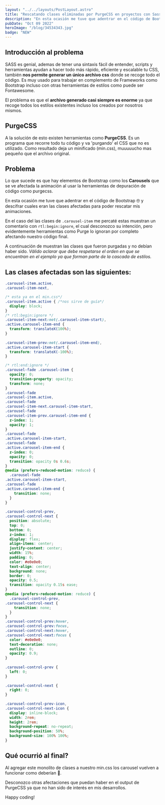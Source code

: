 ```yaml
---
layout: "../../layouts/PostLayout.astro"
title: "Rescatando clases eliminadas por PurgeCSS en proyectos con Sass y Bootstrap"
description: "En esta ocasión me tuve que adentrar en el código de Bootstrap 🤓 y descifrar cuales eran las clases afectadas para poder rescatar mis animaciones."
pubDate: "Oct 09 2022"
heroImage: "/blog/34534343.jpg"
badge: "NEW"
---
```



## Introducción al problema

SASS es genial, ademas de tener una sintaxis fácil de entender, scripts y herramientas ayudan a hacer todo más rápido, eficiente y escalable tu CSS, también **nos permite generar un único archivo css** donde se recoge todo el código. Es muy usado para trabajar  en complemento  de Frameworks como Bootstrap incluso con otras herramientas de estilos como puede ser Fontawesome.

El problema es que el **archivo generado casi siempre es enorme** ya que recoge todos los estilos existentes incluso los creados por nosotros mismos.

## PurgeCSS

A la solución de esto existen herramientas como **PurgeCSS**. Es un programa que recorre todo tu código y va 'purgando' el CSS que no es utilizado. Como resultado deja un minificado (min.css), muuuuucho mas pequeño que el archivo original.

## Problema

Lo que sucede es que hay elementos de Bootstrap como los **Carousels** que se ve afectada la animación al usar la herramientas de depuración de código como purgecss.

En esta ocasión me tuve que adentrar en el código de Bootstrap 🤓 y descifrar cuales eran las clases afectadas para poder rescatar mis animaciones.

En el caso del las clases de `.carousel-item` me percaté estas muestran un comentario con `rtl:begin:ignore`, el cual desconozco su intención, pero evidentemente herramientas como Purge lo ignoran por completo afectando nuestro código final.

A continuación de muestran las clases que fueron purgadas y no debían haber sido. *Válido aclarar que debe respetarse el orden en que se encuentran en el ejemplo ya que forman parte de la cascada de estilos.*

## Las clases afectadas son las siguientes:

```css
.carousel-item.active,
.carousel-item-next,

/* esta ya en el min.css*/
.carousel-item.active { /*nos sirve de guía*/
  display: block;
}
/* rtl:begin:ignore */
.carousel-item-next:not(.carousel-item-start),
.active.carousel-item-end {
  transform: translateX(100%);
}
  
.carousel-item-prev:not(.carousel-item-end),
.active.carousel-item-start {
  transform: translateX(-100%);
}

/* rtl:end:ignore */
.carousel-fade .carousel-item {
  opacity: 0;
  transition-property: opacity;
  transform: none;
}
.carousel-fade 
.carousel-item.active,
.carousel-fade 
.carousel-item-next.carousel-item-start,
.carousel-fade 
.carousel-item-prev.carousel-item-end {
  z-index: 1;
  opacity: 1;
}
.carousel-fade 
.active.carousel-item-start,
.carousel-fade 
.active.carousel-item-end {
  z-index: 0;
  opacity: 0;
  transition: opacity 0s 0.6s;
}
@media (prefers-reduced-motion: reduce) {
  .carousel-fade 
.active.carousel-item-start,
.carousel-fade 
.active.carousel-item-end {
    transition: none;
  }
}
  
.carousel-control-prev,
.carousel-control-next {
  position: absolute;
  top: 0;
  bottom: 0;
  z-index: 1;
  display: flex;
  align-items: center;
  justify-content: center;
  width: 15%;
  padding: 0;
  color: #e0e0e0;
  text-align: center;
  background: none;
  border: 0;
  opacity: 0.5;
  transition: opacity 0.15s ease;
}
@media (prefers-reduced-motion: reduce) {
  .carousel-control-prev,
.carousel-control-next {
    transition: none;
  }
}
.carousel-control-prev:hover, 
.carousel-control-prev:focus,
.carousel-control-next:hover,
.carousel-control-next:focus {
  color: #e0e0e0;
  text-decoration: none;
  outline: 0;
  opacity: 0.9;
}
  
.carousel-control-prev {
  left: 0;
}
  
.carousel-control-next {
  right: 0;
}
  
.carousel-control-prev-icon,
.carousel-control-next-icon {
  display: inline-block;
  width: 2rem;
  height: 2rem;
  background-repeat: no-repeat;
  background-position: 50%;
  background-size: 100% 100%;
}
```

## Qué ocurrió al final?

Al agregar este monolito de clases a nuestro min.css los carousel vuelven a funcionar como deberían 🙌.

Desconozco otras afectaciones que puedan haber en el output de PurgeCSS ya que no han sido de interés en mis desarrollos.

Happy coding!